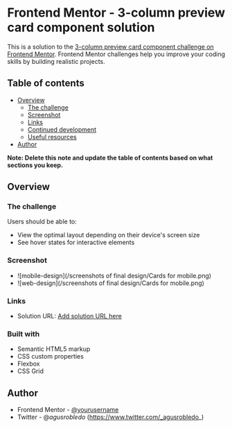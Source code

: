 # Frontend Mentor - 3-column preview card component solution

This is a solution to the [3-column preview card component challenge on Frontend Mentor](https://www.frontendmentor.io/challenges/3column-preview-card-component-pH92eAR2-). Frontend Mentor challenges help you improve your coding skills by building realistic projects. 

## Table of contents

- [Overview](#overview)
  - [The challenge](#the-challenge)
  - [Screenshot](#screenshot)
  - [Links](#links)
  - [Continued development](#continued-development)
  - [Useful resources](#useful-resources)
- [Author](#author)

**Note: Delete this note and update the table of contents based on what sections you keep.**

## Overview

### The challenge

Users should be able to:

- View the optimal layout depending on their device's screen size
- See hover states for interactive elements

### Screenshot
- ![mobile-design](/screenshots of final design/Cards for mobile.png)
- ![web-design](/screenshots of final design/Cards for mobile.png)

### Links

- Solution URL: [Add solution URL here](https://your-solution-url.com)


### Built with

- Semantic HTML5 markup
- CSS custom properties
- Flexbox
- CSS Grid

## Author
- Frontend Mentor - [@yourusername](https://www.frontendmentor.io/profile/yourusername)
- Twitter - @_agusrobledo_ (https://www.twitter.com/_agusrobledo_)

